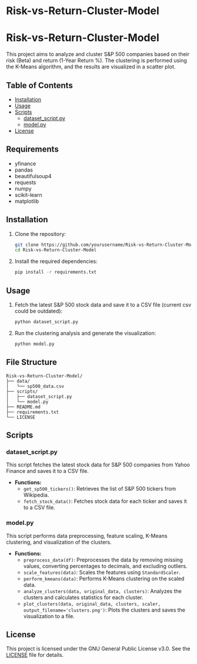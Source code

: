 # Risk-vs-Return-Cluster-Model

# Risk-vs-Return-Cluster-Model

This project aims to analyze and cluster S&P 500 companies based on their risk (Beta) and return (1-Year Return %). The clustering is performed using the K-Means algorithm, and the results are visualized in a scatter plot.

## Table of Contents

- [Installation](#installation)
- [Usage](#usage)
- [Scripts](#scripts)
  - [dataset_script.py](#dataset_scriptpy)
  - [model.py](#modelpy)
- [License](#license)

## Requirements

- yfinance
- pandas
- beautifulsoup4
- requests
- numpy
- scikit-learn
- matplotlib

## Installation

1. Clone the repository:
    ```sh
    git clone https://github.com/yourusername/Risk-vs-Return-Cluster-Model.git
    cd Risk-vs-Return-Cluster-Model
    ```

2. Install the required dependencies:
    ```sh
    pip install -r requirements.txt
    ```

## Usage

1. Fetch the latest S&P 500 stock data and save it to a CSV file (current csv could be outdated):
    ```sh
    python dataset_script.py
    ```

2. Run the clustering analysis and generate the visualization:
    ```sh
    python model.py
    ```

## File Structure
```
Risk-vs-Return-Cluster-Model/
├── data/
│   └── sp500_data.csv
├── scripts/
│   ├── dataset_script.py
│   └── model.py
├── README.md
├── requirements.txt
└── LICENSE
```

## Scripts

### dataset_script.py

This script fetches the latest stock data for S&P 500 companies from Yahoo Finance and saves it to a CSV file.

- **Functions:**
  - `get_sp500_tickers()`: Retrieves the list of S&P 500 tickers from Wikipedia.
  - `fetch_stock_data()`: Fetches stock data for each ticker and saves it to a CSV file.

### model.py

This script performs data preprocessing, feature scaling, K-Means clustering, and visualization of the clusters.

- **Functions:**
  - `preprocess_data(df)`: Preprocesses the data by removing missing values, converting percentages to decimals, and excluding outliers.
  - `scale_features(data)`: Scales the features using `StandardScaler`.
  - `perform_kmeans(data)`: Performs K-Means clustering on the scaled data.
  - `analyze_clusters(data, original_data, clusters)`: Analyzes the clusters and calculates statistics for each cluster.
  - `plot_clusters(data, original_data, clusters, scaler, output_filename='clusters.png')`: Plots the clusters and saves the visualization to a file.

## License

This project is licensed under the GNU General Public License v3.0. See the [LICENSE](LICENSE) file for details.